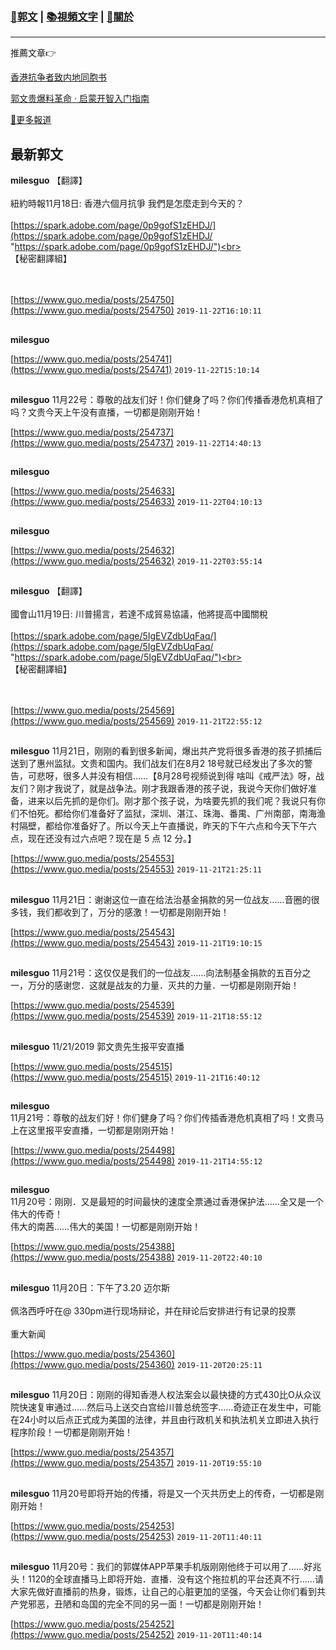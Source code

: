 ###  [:eagle:郭文](https://github.com/ourhimalayas/txt) | [:books:視頻文字](https://github.com/ourhimalayas/txt/blob/master/content/README.md) | [:pray:關於](https://github.com/ourhimalayas/home/tree/master/about)
---

推薦文章:point_right:

[香港抗争者致内地同胞书](https://github.com/ourhimalayas/news/blob/master/2019/08/a_letter_from_the_hong_kong_people.md)

[郭文贵爆料革命 · 启蒙开智入门指南](https://github.com/ourhimalayas/txt/issues/1)

[:newspaper:更多報道](https://github.com/ourhimalayas/news) 

## 最新郭文


**milesguo** 【翻譯】<br><br>紐約時報11月18日: 香港六個月抗爭 我們是怎麼走到今天的？<br><br>[https://spark.adobe.com/page/0p9gofS1zEHDJ/](https://spark.adobe.com/page/0p9gofS1zEHDJ/ "https://spark.adobe.com/page/0p9gofS1zEHDJ/")<br><br>【秘密翻譯組】<br><br><br>

[https://www.guo.media/posts/254750](https://www.guo.media/posts/254750) `2019-11-22T16:10:11`
##

**milesguo** 

[https://www.guo.media/posts/254741](https://www.guo.media/posts/254741) `2019-11-22T15:10:14`
##

**milesguo** 11月22号：尊敬的战友们好！你们健身了吗？你们传播香港危机真相了吗？文贵今天上午没有直播，一切都是刚刚开始！

[https://www.guo.media/posts/254737](https://www.guo.media/posts/254737) `2019-11-22T14:40:13`
##

**milesguo** 

[https://www.guo.media/posts/254633](https://www.guo.media/posts/254633) `2019-11-22T04:10:13`
##

**milesguo** 

[https://www.guo.media/posts/254632](https://www.guo.media/posts/254632) `2019-11-22T03:55:14`
##

**milesguo** 【翻譯】<br><br>國會山11月19日: 川普揚言，若達不成貿易協議，他將提高中國關稅<br><br>[https://spark.adobe.com/page/5IgEVZdbUqFaq/](https://spark.adobe.com/page/5IgEVZdbUqFaq/ "https://spark.adobe.com/page/5IgEVZdbUqFaq/")<br><br>【秘密翻譯組】<br><br><br>

[https://www.guo.media/posts/254569](https://www.guo.media/posts/254569) `2019-11-21T22:55:12`
##

**milesguo** 11月21日，刚刚的看到很多新闻，爆出共产党将很多香港的孩子抓捕后送到了惠州监狱。文贵和国内。我们战友们在8月2 18号就已经发出了多次的警告，可悲呀，很多人并没有相信……【8月28号视频说到得  啥叫《戒严法》呀，战友们？刚才我说了，就是战争法。刚才我跟香港的孩子说，我说今天你们做好准备，进来以后先抓的是你们。刚才那个孩子说，为啥要先抓的我们呢？我说只有你们不怕死。都给你们准备好了监狱，深圳、湛江、珠海、番禺、广州南部，南海渔村隔壁，都给你准备好了。所以今天上午直播说，昨天的下午六点和今天下午六点，现在还没有过六点吧？现在是 5 点 12 分。】

[https://www.guo.media/posts/254553](https://www.guo.media/posts/254553) `2019-11-21T21:25:11`
##

**milesguo** 11月21日：谢谢这位一直在给法治基金捐款的另一位战友……音圈的很多钱，我们都收到了，万分的感激！一切都是刚刚开始！

[https://www.guo.media/posts/254543](https://www.guo.media/posts/254543) `2019-11-21T19:10:15`
##

**milesguo** 11月21号：这仅仅是我们的一位战友……向法制基金捐款的五百分之一，万分的感谢您．这就是战友的力量．灭共的力量．一切都是刚刚开始！

[https://www.guo.media/posts/254539](https://www.guo.media/posts/254539) `2019-11-21T18:55:12`
##

**milesguo** 11/21/2019 郭文贵先生报平安直播

[https://www.guo.media/posts/254515](https://www.guo.media/posts/254515) `2019-11-21T16:40:12`
##

**milesguo** <br>11月21号：尊敬的战友们好！你们健身了吗？你们传插香港危机真相了吗！文贵马上在这里报平安直播，一切都是刚刚开始！

[https://www.guo.media/posts/254498](https://www.guo.media/posts/254498) `2019-11-21T14:55:12`
##

**milesguo** <br>11月20号：刚刚．又是最短的时间最快的速度全票通过香港保护法……全又是一个伟大的传奇！<br>伟大的南茜……伟大的美国！一切都是刚刚开始！

[https://www.guo.media/posts/254388](https://www.guo.media/posts/254388) `2019-11-20T22:40:10`
##

**milesguo** 11月20日：下午了3.20 迈尔斯<br><br> 佩洛西呼吁在@ 330pm进行现场辩论，并在辩论后安排进行有记录的投票<br><br> 重大新闻

[https://www.guo.media/posts/254360](https://www.guo.media/posts/254360) `2019-11-20T20:25:11`
##

**milesguo** 11月20日：刚刚的得知香港人权法案会以最快捷的方式430比O从众议院快速复审通过……然后马上送交白宫给川普总统签字……奇迹正在发生中，可能在24小时以后点正式成为美国的法律，并且由行政机关和执法机关立即进入执行程序阶段！一切都是刚刚开始！

[https://www.guo.media/posts/254357](https://www.guo.media/posts/254357) `2019-11-20T19:55:10`
##

**milesguo** 11月20号即将开始的传播，将是又一个灭共历史上的传奇，一切都是刚刚开始！

[https://www.guo.media/posts/254253](https://www.guo.media/posts/254253) `2019-11-20T11:40:11`
##

**milesguo** 11月20号：我们的郭媒体APP苹果手机版刚刚他终于可以用了……好兆头！1120的全球直播马上即将开始．直播．没有这个拖拉机的平台还真不行……请大家先做好直播前的热身，锻炼，让自己的心脏更加的坚强，今天会让你们看到共产党邪恶，丑陋和岛国的完全不同的另一面！一切都是刚刚开始！

[https://www.guo.media/posts/254252](https://www.guo.media/posts/254252) `2019-11-20T11:40:14`
##

